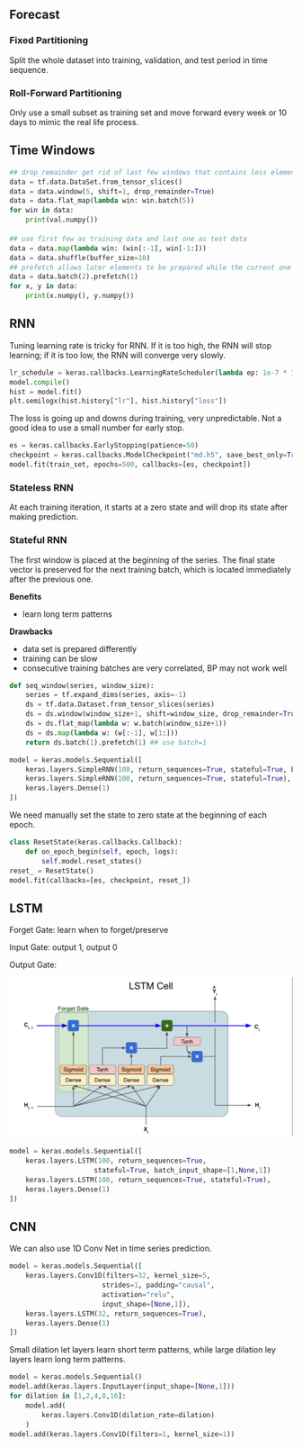 ## Forecast

### Fixed Partitioning

Split the whole dataset into training, validation, and test period in time sequence. 

### Roll-Forward Partitioning

Only use a small subset as training set and move forward every week or 10 days to mimic the real life process. 



## Time Windows

```python
## drop_remainder get rid of last few windows that contains less elements
data = tf.data.DataSet.from_tensor_slices()
data = data.window(5, shift=1, drop_remainder=True)
data = data.flat_map(lambda win: win.batch(5))
for win in data:
    print(val.numpy())
    
## use first few as training data and last one as test data
data = data.map(lambda win: (win[:-1], win[-1:]))
data = data.shuffle(buffer_size=10)
## prefetch allows later elements to be prepared while the current one is being processed
data = data.batch(2).prefetch(1) 
for x, y in data:
    print(x.numpy(), y.numpy())
```



## RNN

Tuning learning rate is tricky for RNN. If it is too high, the RNN will stop learning; if it is too low, the RNN will converge very slowly. 

```python
lr_schedule = keras.callbacks.LearningRateScheduler(lambda ep: 1e-7 * 10 ** (e/20))
model.compile()
hist = model.fit()
plt.semilogx(hist.history["lr"], hist.history["loss"])
```



The loss is going up and downs during training, very unpredictable. Not a good idea to use a small number for early stop. 

```python
es = keras.callbacks.EarlyStopping(patience=50)
checkpoint = keras.callbacks.ModelCheckpoint("md.h5", save_best_only=True)
model.fit(train_set, epochs=500, callbacks=[es, checkpoint])
```



### Stateless RNN

At each training iteration, it starts at a zero state and will drop its state after making prediction. 



### Stateful RNN

The first window is placed at the beginning of the series. The final state vector is preserved for the next training batch, which is located immediately after the previous one. 

**Benefits**

- learn long term patterns

**Drawbacks**

- data set is prepared differently
- training can be slow
- consecutive training batches are very correlated, BP may not work well

```python
def seq_window(series, window_size):
    series = tf.expand_dims(series, axis=-1)
    ds = tf.data.Dataset.from_tensor_slices(series)
    ds = ds.window(window_size+1, shift=window_size, drop_remainder=True)
    ds = ds.flat_map(lambda w: w.batch(window_size+1))
    ds = ds.map(lambda w: (w[:-1], w[1:]))
    return ds.batch(1).prefetch(1) ## use batch=1
```

```python
model = keras.models.Sequential([
    keras.layers.SimpleRNN(100, return_sequences=True, stateful=True, batch_input_shape=[1,None,1]),
    keras.layers.SimpleRNN(100, return_sequences=True, stateful=True),
    keras.layers.Dense(1)
])
```

We need manually set the state to zero state at the beginning of each epoch. 

```python
class ResetState(keras.callbacks.Callback):
    def on_epoch_begin(self, epoch, logs):
        self.model.reset_states()
reset_ = ResetState()
model.fit(callbacks=[es, checkpoint, reset_])
```



## LSTM

Forget Gate: learn when to forget/preserve

Input Gate: output 1, output  0 

Output Gate: 

![LSTM Cell](.\pics\lstm.png)

```python
model = keras.models.Sequential([
    keras.layers.LSTM(100, return_sequences=True, 
                     stateful=True, batch_input_shape=[1,None,1])
    keras.layers.LSTM(100, return_sequences=True, stateful=True),
    keras.layers.Dense(1)
])
```



## CNN

We can also use 1D Conv Net in time series prediction. 

```python
model = keras.models.Sequential([
    keras.layers.Conv1D(filters=32, kernel_size=5,
                       strides=1, padding="causal",
                       activation="relu",
                       input_shape=[None,1]),
    keras.layers.LSTM(32, return_sequences=True),
    keras.layers.Dense(1)
])
```

Small dilation let layers learn short term patterns, while large dilation ley layers learn long term patterns. 

```python
model = keras.models.Sequential()
model.add(keras.layers.InputLayer(input_shape=[None,1]))
for dilation in [1,2,4,8,16]:
    model.add(
    	keras.layers.Conv1D(dilation_rate=dilation)
    )
model.add(keras.layers.Conv1D(filters=1, kernel_size=1))
```

